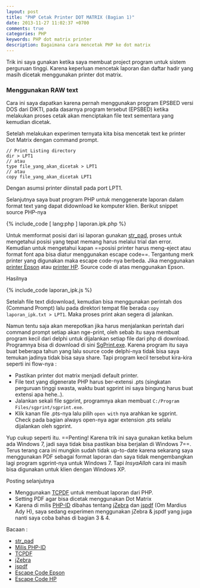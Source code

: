 ```yaml
---
layout: post
title: "PHP Cetak Printer DOT MATRIX (Bagian 1)"
date: 2013-11-27 11:02:37 +0700
comments: true
categories: PHP
keywords: PHP dot matrix printer
description: Bagaimana cara mencetak PHP ke dot matrix
---
```


Trik ini saya gunakan ketika saya membuat project program untuk sistem perguruan tinggi. Karena keperluan mencetak laporan dan daftar hadir yang masih dicetak menggunakan printer dot matrix.

### Menggunakan RAW text
Cara ini saya dapatkan karena pernah menggunakan program EPSBED versi DOS dari DIKTI, pada dasarnya program tersebut (EPSBED) ketika melakukan proses cetak akan menciptakan file text sementara yang kemudian dicetak.

Setelah melakukan experimen ternyata kita bisa mencetak text ke printer Dot Matrix dengan command prompt.
	
    // Print Listing directory
    dir > LPT1
    // atau
    type file_yang_akan_dicetak > LPT1
    // atau
    copy file_yang_akan_dicetak LPT1
    
Dengan asumsi printer diinstall pada port LPT1.

Selanjutnya saya buat program PHP untuk menggenerate laporan dalam format text yang dapat didownload ke komputer klien. Berikut snippet source PHP-nya

{% include_code [ lang:php ] laporan.ipk.php  %}

Untuk memformat posisi dari isi laporan gunakan [str_pad](http://www.php.net/str_pad), proses untuk mengetahui posisi yang tepat memang harus melalui trial dan error. Kemudian untuk mengetahui kapan ==posisi printer harus meng-eject atau format font apa bisa diatur menggunakan escape code==. Tergantung merk printer yang digunakan maka escape code-nya berbeda. Jika menggunakan [printer Epson](http://www.lprng.com/DISTRIB/RESOURCES/PPD/epson.htm) atau [printer HP](http://www.devenezia.com/docs/HP/index.html?2-esc-code). Source code di atas menggunakan Epson.

Hasilnya

{% include_code laporan_ipk.js %}

Setelah file text didownload, kemudian bisa menggunakan perintah dos (Command Prompt) lalu pada direktori tempat file berada `copy laporan_ipk.txt > LPT1`. Maka proses print akan segera di jalankan.

Namun tentu saja akan merepotkan jika harus menjalankan perintah dari command prompt setiap akan nge-print, oleh sebab itu saya membuat program kecil dari delphi untuk dijalankan setiap file dari php di download. Programnya bisa di download di sini [SgPrint.exe](https://dl.dropboxusercontent.com/u/328320/sgprint.exe). Karena program itu saya buat beberapa tahun yang lalu source code delphi-nya tidak bisa saya temukan jadinya tidak bisa saya share. Tapi program kecil tersebut kira-kira seperti ini flow-nya :

- Pastikan printer dot matrix menjadi default printer.
- File text yang digenerate PHP harus ber-extensi .pts (singkatan perguruan tinggi swasta, waktu buat sgprint ini saya bingung harus buat extensi apa hehe..).
- Jalankan sekali file sgprint, programnya akan membuat `C:/Program Files/sgprint/sgprint.exe`.
- Klik kanan file .pts-nya lalu pilih `open with` nya arahkan ke sgprint. Check pada bagian always open-nya agar extension .pts selalu dijalankan oleh sgprint.

Yup cukup seperti itu. ==Penting! Karena trik ini saya gunakan ketika belum ada Windows 7, jadi saya tidak bisa pastikan bisa berjalan di Windows 7==. Terus terang cara ini mungkin sudah tidak up-to-date karena sekarang saya menggunakan PDF sebagai format laporan dan saya tidak mengembangkan lagi program sgprint-nya untuk Windows 7. Tapi *InsyaAllah* cara ini masih bisa digunakan untuk klien dengan Windows XP.

Posting selanjutnya

- Menggunakan [TCPDF](http://tcpdf.org) untuk membuat laporan dari PHP.
- Setting PDF agar bisa dicetak menggunakan Dot Matrix
- Karena di milis [PHP-ID](http://groups.yahoo.com/neo/groups/id-php/info) dibahas tentang [jZebra](https://code.google.com/p/jzebra/) dan [jspdf](http://parall.ax/products/jspdf) (Om Mardius Ady H), saya sedang experimen menggunakan jZebra & jspdf yang juga nanti saya coba bahas di bagian 3 & 4.

Bacaan :

- [str_pad](http://www.php.net/str_pad)
- [Milis PHP-ID]( http://id-php.org/)
- [TCPDF](http://tcpdf.org)
- [jZebra](https://code.google.com/p/jzebra/)
- [jspdf](http://parall.ax/products/jspdf)
- [Escape Code Epson](http://www.lprng.com/DISTRIB/RESOURCES/PPD/epson.htm)
- [Escape Code HP](http://www.devenezia.com/docs/HP/index.html?2-esc-code)
